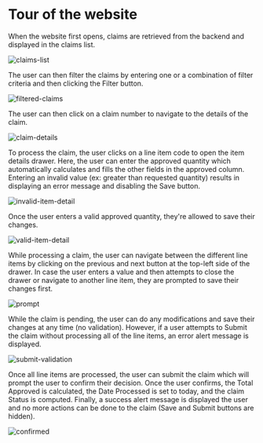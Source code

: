 # Tour of the website

When the website first opens, claims are retrieved from the backend and displayed in the claims list.

![claims-list](https://user-images.githubusercontent.com/39875052/190860509-f178e852-9292-4eb5-874f-b1a4c7fdd097.PNG)

The user can then filter the claims by entering one or a combination of filter criteria and then clicking the Filter button.

![filtered-claims](https://user-images.githubusercontent.com/39875052/190860549-46f4b8fc-235c-4cda-a50b-fc5c6949405a.png)

The user can then click on a claim number to navigate to the details of the claim.

![claim-details](https://user-images.githubusercontent.com/39875052/190860586-94c74368-0f7e-4fd1-bb1b-78a19cb4404a.png)

To process the claim, the user clicks on a line item code to open the item details drawer. Here, the user can enter the approved quantity which automatically calculates and fills the other fields in the approved column. Entering an invalid value (ex: greater than requested quantity) results in displaying an error message and disabling the Save button.

![invalid-item-detail](https://user-images.githubusercontent.com/39875052/190860739-1bc656da-6215-493c-9909-91b32fe10be2.png)

Once the user enters a valid approved quantity, they're allowed to save their changes.

![valid-item-detail](https://user-images.githubusercontent.com/39875052/190860783-d5ab9f97-60a0-4176-8d50-fbcf5fe90189.png)

While processing a claim, the user can navigate between the different line items by clicking on the previous and next button at the top-left side of the drawer. In case the user enters a value and then attempts to close the drawer or navigate to another line item, they are prompted to save their changes first.

![prompt](https://user-images.githubusercontent.com/39875052/190860850-5dc39773-5e6d-4271-83c9-9d0f56661987.png)

While the claim is pending, the user can do any modifications and save their changes at any time (no validation). However, if a user attempts to Submit the claim without processing all of the line items, an error alert message is displayed.

![submit-validation](https://user-images.githubusercontent.com/39875052/190861017-e127173c-ace1-49ea-a68c-64ea9ecc64a0.png)

Once all line items are processed, the user can submit the claim which will prompt the user to confirm their decision. Once the user confirms, the Total Approved is calculated, the Date Processed is set to today, and the claim Status is computed. Finally, a success alert message is displayed the user and no more actions can be done to the claim (Save and Submit buttons are hidden).

![confirmed](https://user-images.githubusercontent.com/39875052/190861264-2fb3f915-2c81-4a48-b94e-f9f78b4143e7.png)

